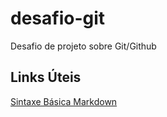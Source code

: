 # desafio-git
Desafio de projeto sobre Git/Github

## Links Úteis
[Sintaxe Básica Markdown](https://www.markdownguide.org/getting-started/)
